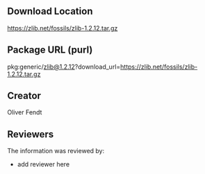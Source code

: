 ## Download Location

https://zlib.net/fossils/zlib-1.2.12.tar.gz

## Package URL (purl)

pkg:generic/zlib@1.2.12?download_url=https://zlib.net/fossils/zlib-1.2.12.tar.gz

## Creator

Oliver Fendt

## Reviewers

The information was reviewed by:

* add reviewer here
